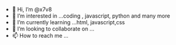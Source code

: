- 👋 Hi, I’m @x7v8
- 👀 I’m interested in ...coding , javascript, python and many more
- 🌱 I’m currently learning ...html, javascript,css
- 💞️ I’m looking to collaborate on ...
- 📫 How to reach me ...

<!---
x7v8/x7v8 is a ✨ special ✨ repository because its `README.md` (this file) appears on your GitHub profile.
You can click the Preview link to take a look at your changes.
--->
